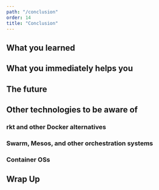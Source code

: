 ```yaml
---
path: "/conclusion"
order: 14
title: "Conclusion"
---
```


## What you learned

## What you immediately helps you

## The future

## Other technologies to be aware of

### rkt and other Docker alternatives

### Swarm, Mesos, and other orchestration systems

### Container OSs

## Wrap Up
